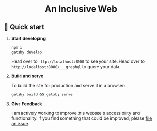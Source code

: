 <h1 align="center">
  An Inclusive Web
</h1>

## 🚀 Quick start

1. **Start developing**

   ```sh
   npm i
   gatsby develop
   ```

   Head over to `http://localhost:8000` to see your site. Head over to `http://localhost:8000/___graphql` to query your data.

2. **Build and serve**

   To build the site for production and serve it in a browser:

   ```sh
   gatsby build && gatsby serve
   ```

3. **Give Feedback**

   I am actively working to improve this website's accessibility and functionality. If you find something that could be improved, please [file an issue](./issues/new).
